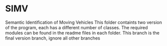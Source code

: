 # SIMV
Semantic Identification of Moving Vehicles
This folder containts two version of the program, each has a different number of classes.
The required modules can be found in the readme files in each folder.
This branch is the final version branch, ignore all other branches
